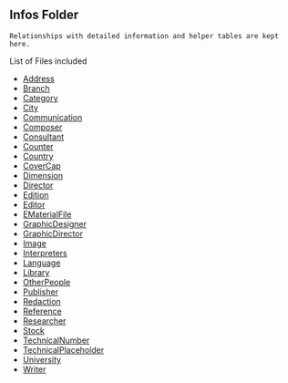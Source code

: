 ## Infos Folder

    Relationships with detailed information and helper tables are kept here.


List of Files included 

* [Address](Address.cs)
* [Branch](Branch.cs)
* [Category](Category.cs)
* [City](City.cs)
* [Communication](Communication.cs)
* [Composer](Composer.cs)
* [Consultant](Consultant.cs)
* [Counter](Counter.cs)
* [Country](Country.cs)
* [CoverCap](CoverCap.cs)
* [Dimension](Dimension.cs)
* [Director](Dimension.cs)
* [Edition](Edition.cs)
* [Editor](Editor.cs)
* [EMaterialFile](EMaterialFile.cs)
* [GraphicDesigner](GraphicDesigner.cs)
* [GraphicDirector](GraphicDirector.cs)
* [Image](Image.cs)
* [Interpreters](Interpreters.cs)
* [Language](Language.cs)
* [Library](Library.cs)
* [OtherPeople](OtherPeople.cs)
* [Publisher](Publisher.cs)
* [Redaction](Redaction.cs)
* [Reference](Reference.cs)
* [Researcher](Researcher.cs)
* [Stock](Stock.cs)
* [TechnicalNumber](TechnicalNumber.cs)
* [TechnicalPlaceholder](TechnicalPlaceholder.cs)
* [University](University.cs)
* [Writer](Writer.cs)

<!-- (file comments will be made after.) -->

<!-- First write date: 02:46 13.08.2022 -->
<!-- Update date: Null -->
